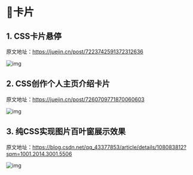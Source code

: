 # 🍁卡片

## 1. CSS卡片悬停

原文地址：https://juejin.cn/post/7223742591372312636

![img](/images/css/code/card/10002.gif)



## 2. CSS创作个人主页介绍卡片

原文地址：https://juejin.cn/post/7260709771870060603

![img](/images/css/code/card/10001.gif)



## 3. 纯CSS实现图片百叶窗展示效果

原文地址：https://blog.csdn.net/qq_43377853/article/details/108083812?spm=1001.2014.3001.5506

![img](/images/css/code/card/10003.gif)



